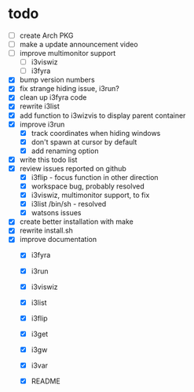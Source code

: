 # todo
- [ ] create Arch PKG
- [ ] make a update announcement video
- [ ] improve multimonitor support
  - [ ] i3viswiz
  - [ ] i3fyra
- [x] bump version numbers
- [x] fix strange hiding issue, i3run?
- [x] clean up i3fyra code
- [x] rewrite i3list
- [x] add function to i3wizvis to display parent container
- [x] improve i3run
  - [x] track coordinates when hiding windows
  - [x] don't spawn at cursor by default
  - [x] add renaming option
- [x] write this todo list
- [x] review issues reported on github
  - [x] i3flip - focus function in other direction
  - [x] workspace bug, probably resolved
  - [x] i3viswiz, multimonitor support, to fix
  - [x] i3list /bin/sh - resolved
  - [x] watsons issues
- [x] create better installation with make
- [x] rewrite install.sh
- [x] improve documentation
  - [x] i3fyra
  - [x] i3run
  - [x] i3viswiz
  - [x] i3list
  - [x] i3flip
  - [x] i3get
  - [x] i3gw
  - [x] i3var
  - [x] README

